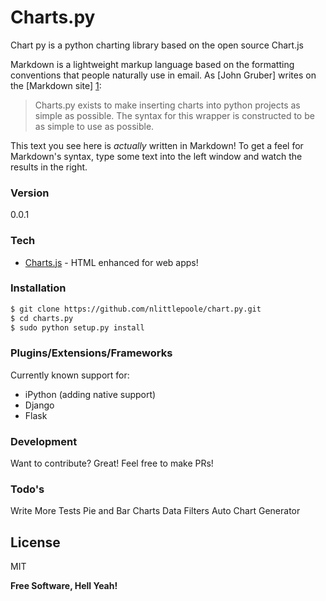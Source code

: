 # Charts.py

Chart py is a python charting library based on the open source Chart.js


Markdown is a lightweight markup language based on the formatting conventions that people naturally use in email.  As [John Gruber] writes on the [Markdown site] [1]:

> Charts.py exists to make inserting charts into python projects as simple as possible.
> The syntax for this wrapper is constructed to be as simple to use as possible. 


This text you see here is *actually* written in Markdown! To get a feel for Markdown's syntax, type some text into the left window and watch the results in the right.

### Version
0.0.1

### Tech

* [Charts.js] - HTML enhanced for web apps!


### Installation

```sh
$ git clone https://github.com/nlittlepoole/chart.py.git
$ cd charts.py
$ sudo python setup.py install
```

### Plugins/Extensions/Frameworks

Currently known support for:

* iPython (adding native support)
* Django
* Flask



### Development

Want to contribute? Great!
Feel free to make PRs!

### Todo's

Write More Tests
Pie and Bar Charts
Data Filters
Auto Chart Generator

License
----

MIT


**Free Software, Hell Yeah!**

[Charts.js]:http://www.chartjs.org/
[@thomasfuchs]:http://twitter.com/thomasfuchs
[1]:http://daringfireball.net/projects/markdown/
[marked]:https://github.com/chjj/marked
[Ace Editor]:http://ace.ajax.org
[node.js]:http://nodejs.org
[Twitter Bootstrap]:http://twitter.github.com/bootstrap/
[keymaster.js]:https://github.com/madrobby/keymaster
[jQuery]:http://jquery.com
[@tjholowaychuk]:http://twitter.com/tjholowaychuk
[express]:http://expressjs.com
[AngularJS]:http://angularjs.org
[Gulp]:http://gulpjs.com
